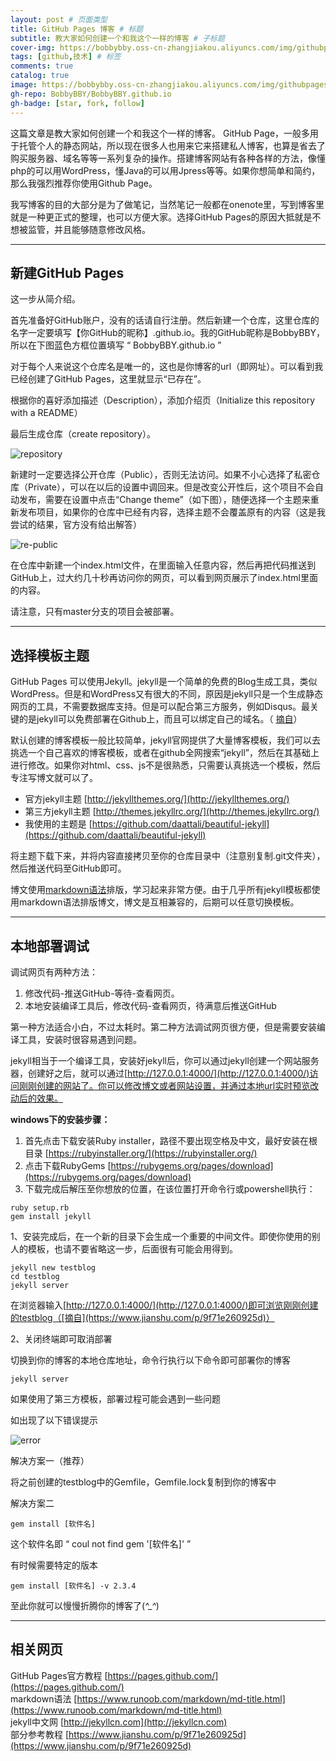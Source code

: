 ```yaml
---
layout: post # 页面类型
title: GitHub Pages 博客 # 标题
subtitle: 教大家如何创建一个和我这个一样的博客 # 子标题
cover-img: https://bobbybby.oss-cn-zhangjiakou.aliyuncs.com/img/githubpages/cover.png # 封面图片
tags: [github,技术] # 标签
comments: true
catalog: true
image: https://bobbybby.oss-cn-zhangjiakou.aliyuncs.com/img/githubpages/cover.png
gh-repo: BobbyBBY/BobbyBBY.github.io
gh-badge: [star, fork, follow]
---
```

这篇文章是教大家如何创建一个和我这个一样的博客。
GitHub Page，一般多用于托管个人的静态网站，所以现在很多人也用来它来搭建私人博客，也算是省去了购买服务器、域名等等一系列复杂的操作。搭建博客网站有各种各样的方法，像懂php的可以用WordPress，懂Java的可以用Jpress等等。如果你想简单和简约，那么我强烈推荐你使用Github Page。  

我写博客的目的大部分是为了做笔记，当然笔记一般都在onenote里，写到博客里就是一种更正式的整理，也可以方便大家。选择GitHub Pages的原因大抵就是不想被监管，并且能够随意修改风格。  

---

## 新建GitHub Pages

这一步从简介绍。  
  
首先准备好GitHub账户，没有的话请自行注册。然后新建一个仓库，这里仓库的名字一定要填写【你GitHub的昵称】.github.io。我的GitHub昵称是BobbyBBY，所以在下图蓝色方框位置填写 “ BobbyBBY.github.io  ”  

对于每个人来说这个仓库名是唯一的，这也是你博客的url（即网址）。可以看到我已经创建了GitHub Pages，这里就显示“已存在”。  

根据你的喜好添加描述（Description），添加介绍页（Initialize this repository with a README）  

最后生成仓库（create repository）。  

![repository](https://bobbybby.oss-cn-zhangjiakou.aliyuncs.com/img/githubpages/repository.png)  

新建时一定要选择公开仓库（Public），否则无法访问。如果不小心选择了私密仓库（Private），可以在以后的设置中调回来。但是改变公开性后，这个项目不会自动发布，需要在设置中点击“Change theme”（如下图），随便选择一个主题来重新发布项目，如果你的仓库中已经有内容，选择主题不会覆盖原有的内容（这是我尝试的结果，官方没有给出解答）  

![re-public](https://bobbybby.oss-cn-zhangjiakou.aliyuncs.com/img/githubpages/re-public.png)  

在仓库中新建一个index.html文件，在里面输入任意内容，然后再把代码推送到GitHub上，过大约几十秒再访问你的网页，可以看到网页展示了index.html里面的内容。  
  
请注意，只有master分支的项目会被部署。  

---

## 选择模板主题

GitHub Pages 可以使用Jekyll。jekyll是一个简单的免费的Blog生成工具，类似WordPress。但是和WordPress又有很大的不同，原因是jekyll只是一个生成静态网页的工具，不需要数据库支持。但是可以配合第三方服务，例如Disqus。最关键的是jekyll可以免费部署在Github上，而且可以绑定自己的域名。（ [摘自](https://baike.baidu.com/item/jekyll/1164861?fr=aladdin)）  

默认创建的博客模板一般比较简单，jekyll官网提供了大量博客模板，我们可以去挑选一个自己喜欢的博客模板，或者在github全网搜索“jekyll”，然后在其基础上进行修改。如果你对html、css、js不是很熟悉，只需要认真挑选一个模板，然后专注写博文就可以了。  

* 官方jekyll主题 [http://jekyllthemes.org/](http://jekyllthemes.org/)  
* 第三方jekyll主题 [http://themes.jekyllrc.org/](http://themes.jekyllrc.org/)  
* 我使用的主题是 [https://github.com/daattali/beautiful-jekyll](https://github.com/daattali/beautiful-jekyll)  

将主题下载下来，并将内容直接拷贝至你的仓库目录中（注意别复制.git文件夹），然后推送代码至GitHub即可。

博文使用[markdown语法](https://www.runoob.com/markdown/md-title.html)排版，学习起来非常方便。由于几乎所有jekyll模板都使用markdown语法排版博文，博文是互相兼容的，后期可以任意切换模板。  

---

## 本地部署调试

调试网页有两种方法：  

1. 修改代码-推送GitHub-等待-查看网页。  
2. 本地安装编译工具后，修改代码-查看网页，待满意后推送GitHub  

第一种方法适合小白，不过太耗时。第二种方法调试网页很方便，但是需要安装编译工具，安装时很容易遇到问题。  

jekyll相当于一个编译工具，安装好jekyll后，你可以通过jekyll创建一个网站服务器，创建好之后，就可以通过[http://127.0.0.1:4000/](http://127.0.0.1:4000/)访问刚刚创建的网站了。你可以修改博文或者网站设置，并通过本地url实时预览改动后的效果。  
  
**windows下的安装步骤：**  

1. 首先点击下载安装Ruby installer，路径不要出现空格及中文，最好安装在根目录 [https://rubyinstaller.org/](https://rubyinstaller.org/)
2. 点击下载RubyGems [https://rubygems.org/pages/download](https://rubygems.org/pages/download)
3. 下载完成后解压至你想放的位置，在该位置打开命令行或powershell执行：  

```shell
ruby setup.rb
gem install jekyll
```

1、安装完成后，在一个新的目录下会生成一个重要的中间文件。即使你使用的别人的模板，也请不要省略这一步，后面很有可能会用得到。  

```shell
jekyll new testblog
cd testblog
jekyll server
```

在浏览器输入[http://127.0.0.1:4000/](http://127.0.0.1:4000/)即可浏览刚刚创建的testblog（[摘自](https://www.jianshu.com/p/9f71e260925d)）  

2、关闭终端即可取消部署  

切换到你的博客的本地仓库地址，命令行执行以下命令即可部署你的博客

```shell
jekyll server
```

如果使用了第三方模板，部署过程可能会遇到一些问题  

如出现了以下错误提示  

![error](https://bobbybby.oss-cn-zhangjiakou.aliyuncs.com/img/githubpages/error.png)  

解决方案一（推荐）  

将之前创建的testblog中的Gemfile，Gemfile.lock复制到你的博客中  

解决方案二  

```shell
gem install [软件名]
```

这个软件名即 “ coul not find gem '[软件名]' ”  

有时候需要特定的版本  

```shell
gem install [软件名] -v 2.3.4
```

至此你就可以慢慢折腾你的博客了(*^_^*)  

---

## 相关网页

GitHub Pages官方教程 [https://pages.github.com/](https://pages.github.com/)  
markdown语法 [https://www.runoob.com/markdown/md-title.html](https://www.runoob.com/markdown/md-title.html)  
jekyll中文网 [http://jekyllcn.com](http://jekyllcn.com)  
部分参考教程 [https://www.jianshu.com/p/9f71e260925d](https://www.jianshu.com/p/9f71e260925d)  
